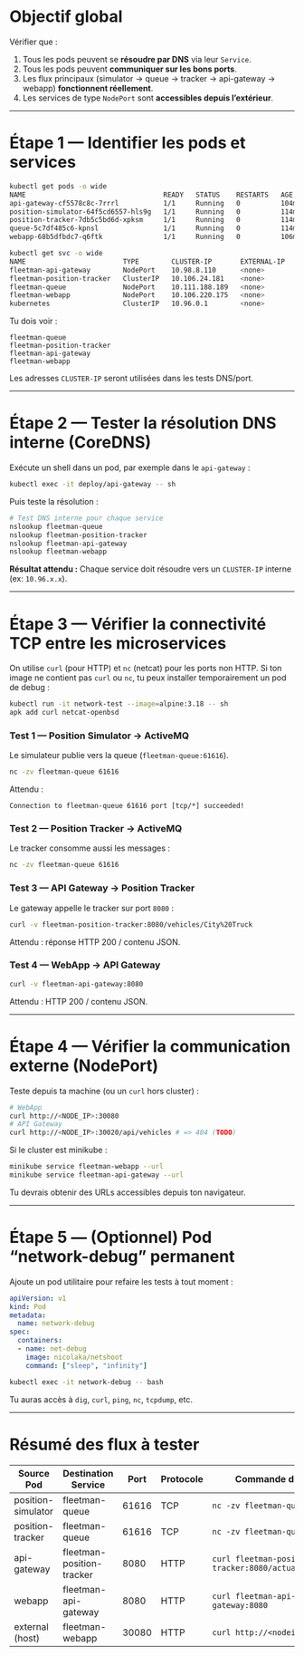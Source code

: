 # Objectif global

Vérifier que :

1. Tous les pods peuvent se **résoudre par DNS** via leur `Service`.
2. Tous les pods peuvent **communiquer sur les bons ports**.
3. Les flux principaux (simulator → queue → tracker → api-gateway → webapp) **fonctionnent réellement**.
4. Les services de type `NodePort` sont **accessibles depuis l’extérieur**.

---

# Étape 1 — Identifier les pods et services

```bash
kubectl get pods -o wide
NAME                                  READY   STATUS    RESTARTS   AGE    IP            NODE       NOMINATED NODE   READINESS GATES
api-gateway-cf5578c8c-7rrrl           1/1     Running   0          104m   10.244.0.31   minikube   <none>           <none>
position-simulator-64f5cd6557-hls9g   1/1     Running   0          114m   10.244.0.24   minikube   <none>           <none>
position-tracker-7db5c5bd6d-xpksm     1/1     Running   0          114m   10.244.0.25   minikube   <none>           <none>
queue-5c7df485c6-kpnsl                1/1     Running   0          114m   10.244.0.23   minikube   <none>           <none>
webapp-68b5dfbdc7-q6ftk               1/1     Running   0          106m   10.244.0.30   minikube   <none>           <none>

kubectl get svc -o wide
NAME                        TYPE        CLUSTER-IP       EXTERNAL-IP   PORT(S)                          AGE    SELECTOR
fleetman-api-gateway        NodePort    10.98.8.110      <none>        8080:30020/TCP                   114m   app=api-gateway
fleetman-position-tracker   ClusterIP   10.106.24.181    <none>        8080/TCP                         114m   app=position-tracker
fleetman-queue              NodePort    10.111.188.189   <none>        8161:30010/TCP,61616:31843/TCP   114m   app=queue
fleetman-webapp             NodePort    10.106.220.175   <none>        80:30080/TCP                     114m   app=webapp
kubernetes                  ClusterIP   10.96.0.1        <none>        443/TCP                          129m   <none>
```

Tu dois voir :

```
fleetman-queue
fleetman-position-tracker
fleetman-api-gateway
fleetman-webapp
```

Les adresses `CLUSTER-IP` seront utilisées dans les tests DNS/port.

---

# Étape 2 — Tester la **résolution DNS interne** (CoreDNS)

Exécute un shell dans un pod, par exemple dans le `api-gateway` :

```bash
kubectl exec -it deploy/api-gateway -- sh
```

Puis teste la résolution :

```bash
# Test DNS interne pour chaque service
nslookup fleetman-queue
nslookup fleetman-position-tracker
nslookup fleetman-api-gateway
nslookup fleetman-webapp
```
**Résultat attendu :**
Chaque service doit résoudre vers un `CLUSTER-IP` interne (ex: `10.96.x.x`).

---

# Étape 3 — Vérifier la **connectivité TCP** entre les microservices

On utilise `curl` (pour HTTP) et `nc` (netcat) pour les ports non HTTP.
Si ton image ne contient pas `curl` ou `nc`, tu peux installer temporairement un pod de debug :

```bash
kubectl run -it network-test --image=alpine:3.18 -- sh
apk add curl netcat-openbsd
```

### Test 1 — Position Simulator → ActiveMQ

Le simulateur publie vers la queue (`fleetman-queue:61616`).

```bash
nc -zv fleetman-queue 61616
```
Attendu :
```
Connection to fleetman-queue 61616 port [tcp/*] succeeded!
```

### Test 2 — Position Tracker → ActiveMQ

Le tracker consomme aussi les messages :
```bash
nc -zv fleetman-queue 61616
```

### Test 3 — API Gateway → Position Tracker

Le gateway appelle le tracker sur port `8080` :
```bash
curl -v fleetman-position-tracker:8080/vehicles/City%20Truck
```
Attendu : réponse HTTP 200 / contenu JSON.

### Test 4 — WebApp → API Gateway

```bash
curl -v fleetman-api-gateway:8080
```
Attendu : HTTP 200 / contenu JSON.

---

# Étape 4 — Vérifier la communication externe (NodePort)

Teste depuis ta machine (ou un `curl` hors cluster) :

```bash
# WebApp
curl http://<NODE_IP>:30080
# API Gateway
curl http://<NODE_IP>:30020/api/vehicles # => 404 (TODO)
```

Si le cluster est minikube :
```bash
minikube service fleetman-webapp --url
minikube service fleetman-api-gateway --url
```

Tu devrais obtenir des URLs accessibles depuis ton navigateur.

---

# Étape 5 — (Optionnel) Pod “network-debug” permanent

Ajoute un pod utilitaire pour refaire les tests à tout moment :

```yaml
apiVersion: v1
kind: Pod
metadata:
  name: network-debug
spec:
  containers:
  - name: net-debug
    image: nicolaka/netshoot
    command: ["sleep", "infinity"]
```

```bash
kubectl exec -it network-debug -- bash
```
Tu auras accès à `dig`, `curl`, `ping`, `nc`, `tcpdump`, etc.

---

# Résumé des flux à tester

| Source Pod         | Destination Service       | Port  | Protocole | Commande de test                                      |
| ------------------ | ------------------------- | ----- | --------- | ----------------------------------------------------- |
| position-simulator | fleetman-queue            | 61616 | TCP       | `nc -zv fleetman-queue 61616`                         |
| position-tracker   | fleetman-queue            | 61616 | TCP       | `nc -zv fleetman-queue 61616`                         |
| api-gateway        | fleetman-position-tracker | 8080  | HTTP      | `curl fleetman-position-tracker:8080/actuator/health` |
| webapp             | fleetman-api-gateway      | 8080  | HTTP      | `curl fleetman-api-gateway:8080`                      |
| external (host)    | fleetman-webapp           | 30080 | HTTP      | `curl http://<nodeip>:30080`                          |


